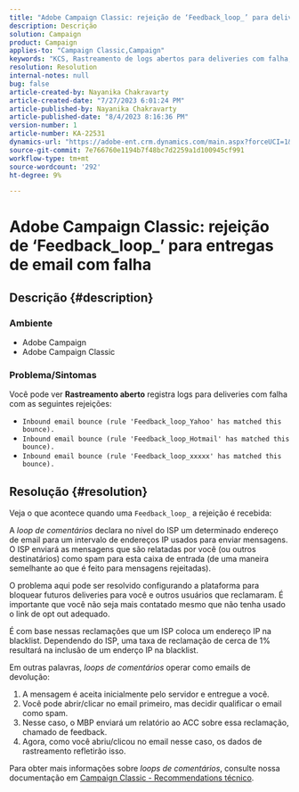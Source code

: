 ```yaml
---
title: "Adobe Campaign Classic: rejeição de ‘Feedback_loop_’ para deliveries de email com falha"
description: Descrição
solution: Campaign
product: Campaign
applies-to: "Campaign Classic,Campaign"
keywords: "KCS, Rastreamento de logs abertos para deliveries com falha, Loop de feedback, Rejeição de email de entrada, ACC, "
resolution: Resolution
internal-notes: null
bug: false
article-created-by: Nayanika Chakravarty
article-created-date: "7/27/2023 6:01:24 PM"
article-published-by: Nayanika Chakravarty
article-published-date: "8/4/2023 8:16:36 PM"
version-number: 1
article-number: KA-22531
dynamics-url: "https://adobe-ent.crm.dynamics.com/main.aspx?forceUCI=1&pagetype=entityrecord&etn=knowledgearticle&id=ede15597-a72c-ee11-bdf4-6045bd006149"
source-git-commit: 7e766760e1194b7f48bc7d2259a1d100945cf991
workflow-type: tm+mt
source-wordcount: '292'
ht-degree: 9%

---
```


# Adobe Campaign Classic: rejeição de ‘Feedback_loop_’ para entregas de email com falha

## Descrição {#description}


### Ambiente

- Adobe Campaign
- Adobe Campaign Classic


### Problema/Sintomas

Você pode ver <b>Rastreamento aberto</b> registra logs para deliveries com falha com as seguintes rejeições:

- `Inbound email bounce (rule 'Feedback_loop_Yahoo' has matched this bounce).`
- `Inbound email bounce (rule 'Feedback_loop_Hotmail' has matched this bounce).`
- `Inbound email bounce (rule 'Feedback_loop_xxxxx' has matched this bounce).`



## Resolução {#resolution}


Veja o que acontece quando uma `Feedback_loop_` a rejeição é recebida:

A *loop de comentários* declara no nível do ISP um determinado endereço de email para um intervalo de endereços IP usados para enviar mensagens. O ISP enviará as mensagens que são relatadas por você (ou outros destinatários) como spam para esta caixa de entrada (de uma maneira semelhante ao que é feito para mensagens rejeitadas).

O problema aqui pode ser resolvido configurando a plataforma para bloquear futuros deliveries para você e outros usuários que reclamaram. É importante que você não seja mais contatado mesmo que não tenha usado o link de opt out adequado.

É com base nessas reclamações que um ISP coloca um endereço IP na blacklist. Dependendo do ISP, uma taxa de reclamação de cerca de 1% resultará na inclusão de um enderço IP na blacklist.

Em outras palavras, *loops de comentários* operar como emails de devolução:

1. A mensagem é aceita inicialmente pelo servidor e entregue a você.
2. Você pode abrir/clicar no email primeiro, mas decidir qualificar o email como spam.
3. Nesse caso, o MBP enviará um relatório ao ACC sobre essa reclamação, chamado de feedback.
4. Agora, como você abriu/clicou no email nesse caso, os dados de rastreamento refletirão isso.


Para obter mais informações sobre *loops de comentários*, consulte nossa documentação em [Campaign Classic - Recommendations técnico](https://experienceleague.adobe.com/docs/deliverability-learn/deliverability-best-practice-guide/additional-resources/campaign/acc-technical-recommendations.html?lang=en#feedback-loop-acc).
